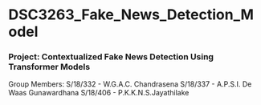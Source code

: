 # DSC3263_Fake_News_Detection_Model
### Project: Contextualized Fake News Detection Using Transformer Models

Group Members: 
  S/18/332 - W.G.A.C. Chandrasena
  S/18/337 - A.P.S.I. De Waas Gunawardhana
  S/18/406 - P.K.K.N.S.Jayathilake
